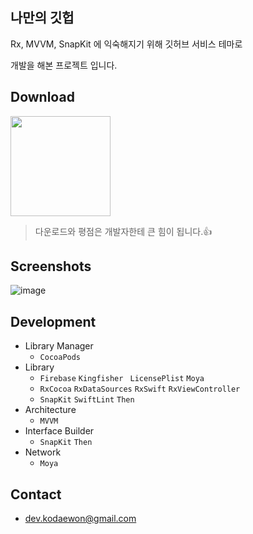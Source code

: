 ## 나만의 깃헙

Rx, MVVM, SnapKit 에 익숙해지기 위해 깃허브 서비스 테마로

개발을 해본 프로젝트 입니다.



## Download

[<img width="160" src="https://user-images.githubusercontent.com/11141077/69492534-68667200-0ee7-11ea-8a80-9753c1d9d712.png"/>](https://apps.apple.com/app/id)

> 다운로드와 평점은 개발자한테 큰 힘이 됩니다.👍



## Screenshots

![image](https://user-images.githubusercontent.com/26591449/75096235-fc2c0500-55e0-11ea-9854-0400a98e3621.png)



## Development

- Library Manager
  - `CocoaPods`
- Library
  - `Firebase`  `Kingfisher `  `LicensePlist`   `Moya`
  - `RxCocoa`  `RxDataSources`  `RxSwift`  `RxViewController`
  - `SnapKit`  `SwiftLint`  `Then`
- Architecture
  - `MVVM`
- Interface Builder
  - `SnapKit` `Then`
- Network
  - `Moya`



## Contact

- dev.kodaewon@gmail.com
